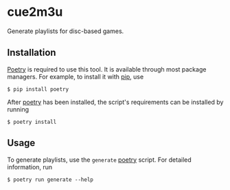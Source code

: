# cue2m3u

Generate playlists for disc-based games.

## Installation

[Poetry] is required to use this tool. It is available through most package
managers. For example, to install it with [pip], use

```
$ pip install poetry
```

After [poetry] has been installed, the script's requirements can be installed by
running

```
$ poetry install
```

## Usage

To generate playlists, use the `generate` [poetry] script. For detailed
information, run

```
$ poetry run generate --help
```

[pip]: https://pip.pypa.io
[poetry]: https://python-poetry.org

